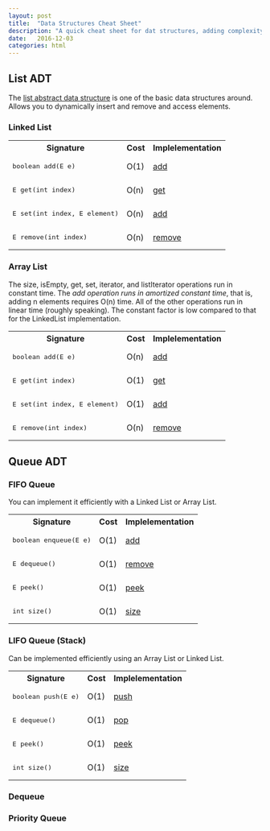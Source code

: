 ```yaml
---
layout: post
title:  "Data Structures Cheat Sheet"
description: "A quick cheat sheet for dat structures, adding complexity and a implementation sample in java"
date:   2016-12-03
categories: html
---
```


## List ADT

The [list abstract data structure](https://goo.gl/mhgkxI) is one of the basic data structures around. Allows you to dynamically insert and remove and access elements.

### Linked List

<table class="table">
  <tr>
    <th class="span6">Signature</th>
    <th class="span3">Cost</th>
    <th class="span3">Implelementation</th>
  </tr>
  <tr>
    <td><pre>boolean add(E e)</pre></td>
    <td>O(1)</td>
    <td><a href="https://docs.oracle.com/javase/7/docs/api/java/util/LinkedList.html#add(E)">add</a></td>
  </tr>
  <tr>
    <td><pre>E get(int index)</pre></td>
    <td>O(n)</td>
    <td><a href="https://docs.oracle.com/javase/7/docs/api/java/util/LinkedList.html#get(int)">get</a></td>
  </tr>
  <tr>
    <td><pre>E set(int index, E element)</pre></td>
    <td>O(n)</td>
    <td><a href="https://docs.oracle.com/javase/7/docs/api/java/util/LinkedList.html#add(int,%20E)">add</a></td>
  </tr>
  <tr>
    <td><pre>E remove(int index)</pre></td>
    <td>O(n)</td>
    <td><a href="https://docs.oracle.com/javase/7/docs/api/java/util/LinkedList.html#remove(int)">remove</a></td>
  </tr>
</table>

### Array List

The size, isEmpty, get, set, iterator, and listIterator operations run in constant time. The *add operation runs in amortized constant time*, that is, adding n elements requires O(n) time. All of the other operations run in linear time (roughly speaking). The constant factor is low compared to that for the LinkedList implementation.

<table class="table">
  <tr>
    <th class="span6">Signature</th>
    <th class="span3">Cost</th>
    <th class="span3">Implelementation</th>
  </tr>
  <tr>
    <td><pre>boolean add(E e)</pre></td>
    <td>O(n)</td>
    <td><a href="https://docs.oracle.com/javase/7/docs/api/java/util/LinkedList.html#add(E)">add</a></td>
  </tr>
  <tr>
    <td><pre>E get(int index)</pre></td>
    <td>O(1)</td>
    <td><a href="https://docs.oracle.com/javase/7/docs/api/java/util/LinkedList.html#get(int)">get</a></td>
  </tr>
  <tr>
    <td><pre>E set(int index, E element)</pre></td>
    <td>O(1)</td>
    <td><a href="https://docs.oracle.com/javase/7/docs/api/java/util/LinkedList.html#add(int,%20E)">add</a></td>
  </tr>
  <tr>
    <td><pre>E remove(int index)</pre></td>
    <td>O(n)</td>
    <td><a href="https://docs.oracle.com/javase/7/docs/api/java/util/LinkedList.html#remove(int)">remove</a></td>
  </tr>
</table>


## Queue ADT

### FIFO Queue

You can implement it efficiently with a Linked List or Array List.

<table class="table">
  <tr>
    <th class="span6">Signature</th>
    <th class="span3">Cost</th>
    <th class="span3">Implelementation</th>
  </tr>
  <tr>
    <td><pre>boolean enqueue(E e)</pre></td>
    <td>O(1)</td>
    <td><a href="https://docs.oracle.com/javase/7/docs/api/java/util/Queue.html#add(E)">add</a></td>
  </tr>
  <tr>
    <td><pre>E dequeue()</pre></td>
    <td>O(1)</td>
    <td><a href="https://docs.oracle.com/javase/7/docs/api/java/util/Queue.html#remove()">remove</a></td>
  </tr>
  <tr>
    <td><pre>E peek()</pre></td>
    <td>O(1)</td>
    <td><a href="https://docs.oracle.com/javase/7/docs/api/java/util/Queue.html#peek()">peek</a></td>
  </tr>
  <tr>
    <td><pre>int size()</pre></td>
    <td>O(1)</td>
    <td><a href="https://docs.oracle.com/javase/7/docs/api/java/util/Collection.html#size()">size</a></td>
  </tr>
</table>

### LIFO Queue (Stack)

Can be implemented efficiently using an Array List or Linked List.

<table class="table">
  <tr>
    <th class="span6">Signature</th>
    <th class="span3">Cost</th>
    <th class="span3">Implelementation</th>
  </tr>
  <tr>
    <td><pre>boolean push(E e)</pre></td>
    <td>O(1)</td>
    <td><a href="https://docs.oracle.com/javase/7/docs/api/java/util/Stack.html#push(E)">push</a></td>
  </tr>
  <tr>
    <td><pre>E dequeue()</pre></td>
    <td>O(1)</td>
    <td><a href="https://docs.oracle.com/javase/7/docs/api/java/util/Stack.html#pop()">pop</a></td>
  </tr>
  <tr>
    <td><pre>E peek()</pre></td>
    <td>O(1)</td>
    <td><a href="https://docs.oracle.com/javase/7/docs/api/java/util/Stack.html#peek()">peek</a></td>
  </tr>
  <tr>
    <td><pre>int size()</pre></td>
    <td>O(1)</td>
    <td><a href="https://docs.oracle.com/javase/7/docs/api/java/util/Collection.html#size()">size</a></td>
  </tr>
</table>

### Dequeue

### Priority Queue
